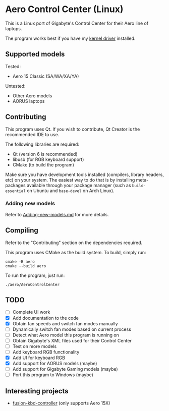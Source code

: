 # Aero Control Center (Linux)

This is a Linux port of Gigabyte's Control Center for their Aero line of laptops.

The program works best if you have my [kernel driver](https://github.com/tangalbert919/gigabyte-laptop-wmi) installed.

## Supported models

Tested:
- Aero 15 Classic (SA/WA/XA/YA)

Untested:
- Other Aero models
- AORUS laptops

## Contributing
This program uses Qt. If you wish to contribute, Qt Creator is the recommended IDE to use.

The following libraries are required:
* Qt (version 6 is recommended)
* libusb (for RGB keyboard support)
* CMake (to build the program)

Make sure you have development tools installed (compilers, library headers,
etc) on your system. The easiest way to do that is by installing meta-packages
available through your package manager (such as `build-essential` on Ubuntu
and `base-devel` on Arch Linux).

### Adding new models
Refer to [Adding-new-models.md](./Adding-new-models.md) for more details.

## Compiling
Refer to the "Contributing" section on the dependencies required.

This program uses CMake as the build system. To build, simply run:
```
cmake -B aero
cmake --build aero
```

To run the program, just run:
```
./aero/AeroControlCenter
```

## TODO
- [ ] Complete UI work
- [x] Add documentation to the code
- [x] Obtain fan speeds and switch fan modes manually
- [ ] Dynamically switch fan modes based on current process
- [ ] Detect what Aero model this program is running on
- [ ] Obtain Gigabyte's XML files used for their Control Center
- [ ] Test on more models
- [ ] Add keyboard RGB functionality
- [x] Add UI for keyboard RGB
- [x] Add support for AORUS models (maybe)
- [ ] Add support for Gigabyte Gaming models (maybe)
- [ ] Port this program to Windows (maybe)

## Interesting projects
- [fusion-kbd-controller](https://github.com/martin31821/fusion-kbd-controller) (only supports Aero 15X)
